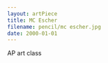 ```yaml
---
layout: artPiece
title: MC Escher
filename: pencil/mc escher.jpg
date: 2000-01-01
---
```

AP art class
